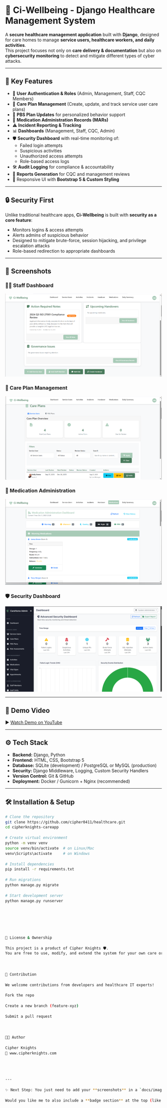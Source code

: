 # 🏥 Ci-Wellbeing - Django Healthcare Management System  

A **secure healthcare management application** built with **Django**, designed for care homes to manage **service users, healthcare workers, and daily activities**.  
This project focuses not only on **care delivery & documentation** but also on **cybersecurity monitoring** to detect and mitigate different types of cyber attacks.  

---

## 🚀 Key Features  

- 🔐 **User Authentication & Roles** (Admin, Management, Staff, CQC Members)  
- 📝 **Care Plan Management** (Create, update, and track service user care plans)  
- 🧠 **PBS Plan Updates** for personalized behavior support  
- 💊 **Medication Administration Records (MARs)**  
- ⚠️ **Incident Reporting & Tracking**  
- 📊 **Dashboards** (Management, Staff, CQC, Admin)  
- 🛡️ **Security Dashboard** with real-time monitoring of:  
  - Failed login attempts  
  - Suspicious activities  
  - Unauthorized access attempts  
  - Role-based access logs  
- 🛠️ **Audit Logging** for compliance & accountability  
- 📑 **Reports Generation** for CQC and management reviews  
- 🎨 Responsive UI with **Bootstrap 5 & Custom Styling**  

---

## 🔒 Security First  

Unlike traditional healthcare apps, **Ci-Wellbeing** is built with **security as a core feature**:  
- Monitors logins & access attempts  
- Alerts admins of suspicious behavior  
- Designed to mitigate brute-force, session hijacking, and privilege escalation attacks  
- Role-based redirection to appropriate dashboards  

---

## 📸 Screenshots  

### 👩‍⚕️ Staff Dashboard  
![Staff Dashboard](docs/images/staff_dashboard.png)  

### 📑 Care Plan Management  
![Care Plans](docs/images/careplans.png)  

### 💊 Medication Administration  
![MARs](docs/images/medications.png)  

### 🛡️ Security Dashboard  
![Security Dashboard](docs/images/security_dashboard.png)  

---

## 🎥 Demo Video  

▶️ [Watch Demo on YouTube](https://www.youtube.com/your-demo-link)  

---

## ⚙️ Tech Stack  

- **Backend:** Django, Python  
- **Frontend:** HTML, CSS, Bootstrap 5  
- **Database:** SQLite (development) / PostgreSQL or MySQL (production)  
- **Security:** Django Middleware, Logging, Custom Security Handlers  
- **Version Control:** Git & GitHub  
- **Deployment:** Docker / Gunicorn + Nginx (recommended)  

---

## 🛠️ Installation & Setup  

```bash
# Clone the repository
git clone https://github.com/cipher0411/healthcare.git
cd cipherknights-careapp

# Create virtual environment
python -m venv venv
source venv/bin/activate  # on Linux/Mac
venv\Scripts\activate     # on Windows

# Install dependencies
pip install -r requirements.txt

# Run migrations
python manage.py migrate

# Start development server
python manage.py runserver






📜 License & Ownership

This project is a product of Cipher Knights 🛡️.
You are free to use, modify, and extend the system for your own care organization, but you must retain credits to Cipher Knights as the original creator.



🤝 Contribution

We welcome contributions from developers and healthcare IT experts!

Fork the repo

Create a new branch (feature-xyz)

Submit a pull request



👨‍💻 Author

Cipher Knights
🔗 www.cipherknights.com




---

✨ Next Step: You just need to add your **screenshots** in a `docs/images/` folder and upload your **demo video to YouTube**, then replace the placeholder links.  

Would you like me to also include a **badge section** at the top (like Build Status, Python Version, License, etc.) to make it look even more professional?
